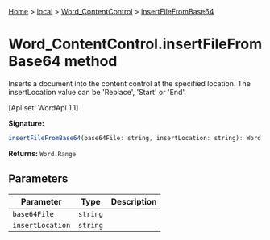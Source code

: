 [Home](./index) &gt; [local](local.md) &gt; [Word\_ContentControl](local.word_contentcontrol.md) &gt; [insertFileFromBase64](local.word_contentcontrol.insertfilefrombase64.md)

# Word\_ContentControl.insertFileFromBase64 method

Inserts a document into the content control at the specified location. The insertLocation value can be 'Replace', 'Start' or 'End'. 

 \[Api set: WordApi 1.1\]

**Signature:**
```javascript
insertFileFromBase64(base64File: string, insertLocation: string): Word.Range;
```
**Returns:** `Word.Range`

## Parameters

|  Parameter | Type | Description |
|  --- | --- | --- |
|  `base64File` | `string` |  |
|  `insertLocation` | `string` |  |

